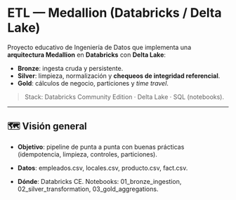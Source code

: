 # ETL — Medallion (Databricks / Delta Lake)

Proyecto educativo de Ingeniería de Datos que implementa una **arquitectura Medallion** en **Databricks** con **Delta Lake**:

- **Bronze**: ingesta cruda y persistente.  
- **Silver**: limpieza, normalización y **chequeos de integridad referencial**.  
- **Gold**: cálculos de negocio, particiones y *time travel*.

> Stack: Databricks Community Edition · Delta Lake · SQL (notebooks).

---

## 🗺️ Visión general


- **Objetivo**: pipeline de punta a punta con buenas prácticas (idempotencia, limpieza, controles, particiones).

- **Datos**: empleados.csv, locales.csv, producto.csv, fact.csv.

- **Dónde**: Databricks CE. Notebooks: 01_bronze_ingestion, 02_silver_transformation, 03_gold_aggregations.
